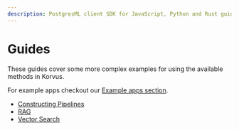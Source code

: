```yaml
---
description: PostgresML client SDK for JavaScript, Python and Rust guides for more complex uses.
---
```


# Guides

These guides cover some more complex examples for using the available methods in Korvus.

For example apps checkout our [Example apps section](../example-apps/).

- [Constructing Pipelines](constructing-pipelines)
- [RAG](rag)
- [Vector Search](vector-search)
